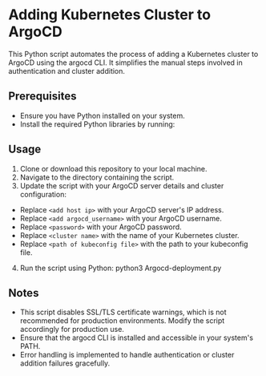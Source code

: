 # Adding Kubernetes Cluster to ArgoCD

This Python script automates the process of adding a Kubernetes cluster to ArgoCD using the argocd CLI. It simplifies the manual steps involved in authentication and cluster addition.

## Prerequisites

- Ensure you have Python installed on your system.
- Install the required Python libraries by running:

## Usage

1. Clone or download this repository to your local machine.
2. Navigate to the directory containing the script.
3. Update the script with your ArgoCD server details and cluster configuration:
 - Replace `<add host ip>` with your ArgoCD server's IP address.
 - Replace `<add argocd_username>` with your ArgoCD username.
 - Replace `<password>` with your ArgoCD password.
 - Replace `<cluster name>` with the name of your Kubernetes cluster.
 - Replace `<path of kubeconfig file>` with the path to your kubeconfig file.
4. Run the script using Python:
   python3 Argocd-deployment.py


## Notes

- This script disables SSL/TLS certificate warnings, which is not recommended for production environments. Modify the script accordingly for production use.
- Ensure that the argocd CLI is installed and accessible in your system's PATH.
- Error handling is implemented to handle authentication or cluster addition failures gracefully.


